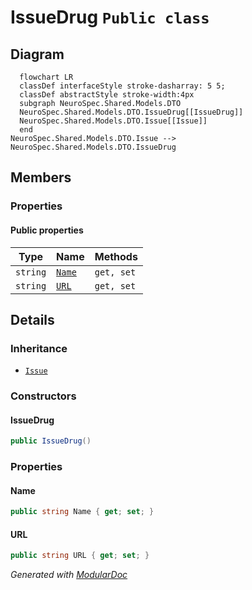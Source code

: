 # IssueDrug `Public class`

## Diagram
```mermaid
  flowchart LR
  classDef interfaceStyle stroke-dasharray: 5 5;
  classDef abstractStyle stroke-width:4px
  subgraph NeuroSpec.Shared.Models.DTO
  NeuroSpec.Shared.Models.DTO.IssueDrug[[IssueDrug]]
  NeuroSpec.Shared.Models.DTO.Issue[[Issue]]
  end
NeuroSpec.Shared.Models.DTO.Issue --> NeuroSpec.Shared.Models.DTO.IssueDrug
```

## Members
### Properties
#### Public  properties
| Type | Name | Methods |
| --- | --- | --- |
| `string` | [`Name`](#name) | `get, set` |
| `string` | [`URL`](#url) | `get, set` |

## Details
### Inheritance
 - [
`Issue`
](./neurospecsharedmodelsdto-Issue)

### Constructors
#### IssueDrug
```csharp
public IssueDrug()
```

### Properties
#### Name
```csharp
public string Name { get; set; }
```

#### URL
```csharp
public string URL { get; set; }
```

*Generated with* [*ModularDoc*](https://github.com/hailstorm75/ModularDoc)
